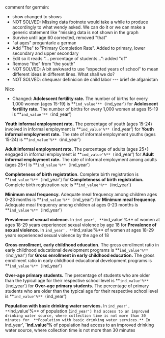 comment for germán:

- show changed to shows
- NOT SOLVED: Missing data footnote would take a while to produce accordingly to what wendy asked. We can do it or we can make a generic statement like "missing data is not shown in the graph
- Survive until age 60 corrected, removed "that"
- "at ages" preguntarle a german
- Add "The" to "Primary Completion Rate". Added to primary, lower secondary and upper secondary
- Edit so it reads “… percentage of students…”: added "of"
- Remove "the" from "the youth"
- NOT SOLVED: A bit awkward to use “expected years of school” to mean different ideas in different lines. What shall we do?
- NOT SOLVED: chequear definicion de child labor --- brief de afganistan

Nico
- Changed: 
**Adolescent fertility rate.** The number of births for every 1,000 women (ages 15-19) is **`ind_value'** (`ind_year')
for 
**Adolescent fertility rate.** The number of births for every 1,000 women at ages 15-19 is **`ind_value'** (`ind_year')

**Youth informal employment rate.** The percentage of youth (ages 15-24) involved in informal employment is **`ind_value'%** (`ind_year')
for
**Youth informal employment rate.** The rate of informal employment youths (ages 15-24) is **`ind_value'%** (`ind_year')

**Adult informal employment rate.** The percentage of adults (ages 25+) engaged in informal employment is **`ind_value'%** (`ind_year')
for 
**Adult informal employment rate.** The rate of informal employment among adults (ages 25+) is **`ind_value'%** (`ind_year')

**Completeness of birth registration.** Complete birth registration is **`ind_value'%** (`ind_year')
for
**Completeness of birth registration.** Complete birth registration rate is **`ind_value'%** (`ind_year')

**Minimum meal frequency.** Adequate meal frequency among children ages 0-23 months is **`ind_value'%** (`ind_year')
for 
**Minimum meal frequency.** Adequate meal frequency among children at ages 0-23 months is **`ind_value'%** (`ind_year')

**Prevalence of sexual violence.** In `ind_year', **`ind_value'%** of women at ages 18-29 years experienced sexual violence by age 18
for 
**Prevalence of sexual violence.** In `ind_year', **`ind_value'%** of women at ages 18-29 years experienced sexual violence by the age of 18

**Gross enrollment, early childhood education.** The gross enrollment ratio in early childhood educational development programs is **`ind_value'%** (`ind_year')
for
**Gross enrollment in early childhood education.** The gross enrollment ratio in early childhood educational development programs is **`ind_value'%** (`ind_year')

**Over-age primary students.** The percentage of students who are older than the typical age for their respective school level is **`ind_value'%** (`ind_year')
for
**Over-age primary students.** The percentage of primary students who are older than the typical age for their respective school level is **`ind_value'%** (`ind_year')

**Population with basic drinking water services.** In `ind_year', **`ind_value'%** of population (`ind_year') had access to an improved drinking water source, where collection time is not more than 30 minutes
for 
**Population with basic drinking water services.** In `ind_year', **`ind_value'%** of population had access to an improved drinking water source, where collection time is not more than 30 minutes